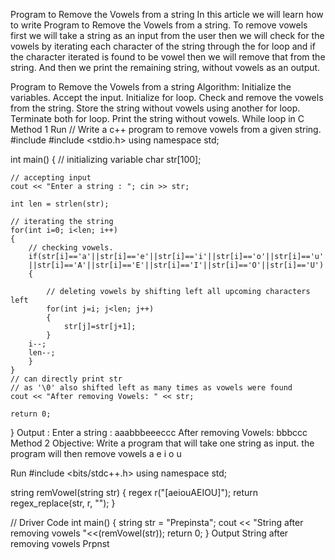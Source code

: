 Program to Remove the Vowels from a string
In this article we will learn how to write Program to Remove the Vowels from a string. To remove vowels first we will take a string as an input from the user then we will check for the vowels by iterating each character of the string through the for loop and if the character iterated is found to be vowel then we will remove that from the string. And then we print the remaining string, without vowels as an output.

Program to Remove the Vowels from a string
Algorithm:
Initialize the variables.
Accept the input.
Initialize for loop.
Check and remove the vowels from the string.
Store the string without vowels using another for loop.
Terminate both for loop.
Print the string without vowels.
While loop in C
Method 1
Run
// Write a c++ program to remove vowels from a given string.
#include <iostream>
#include <stdio.h>
using namespace std;

int main()
{
	// initializing variable
	char str[100];

	// accepting input
	cout << "Enter a string : "; cin >> str;
	
	int len = strlen(str);

	// iterating the string
	for(int i=0; i<len; i++)
	{   
	    // checking vowels.
		if(str[i]=='a'||str[i]=='e'||str[i]=='i'||str[i]=='o'||str[i]=='u'
		||str[i]=='A'||str[i]=='E'||str[i]=='I'||str[i]=='O'||str[i]=='U')
		{

		    // deleting vowels by shifting left all upcoming characters left 
			for(int j=i; j<len; j++)
			{
				str[j]=str[j+1];
			}
		i--;
		len--;
		}
	}
	// can directly print str
	// as '\0' also shifted left as many times as vowels were found
	cout << "After removing Vowels: " << str;

    return 0;	
}
Output :
Enter a string : aaabbbeeeccc
After removing Vowels: bbbccc
Method 2
Objective: Write a program that will take one string as input. the program will then remove vowels a e i o u

Run
#include <bits/stdc++.h>
using namespace std;

string remVowel(string str)
{
  regex r("[aeiouAEIOU]");
  return regex_replace(str, r, "");
}

// Driver Code
int main()
{
  string str = "Prepinsta"; 
  cout << "String after removing vowels "<<(remVowel(str));
  return 0;
}
Output
String after removing vowels Prpnst
